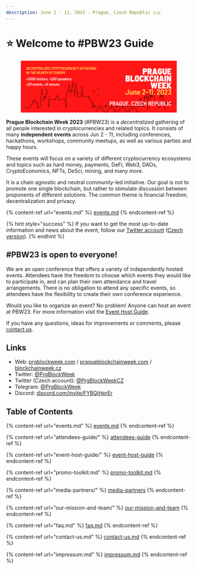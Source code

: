 ```yaml
---
description: June 2 - 11, 2023 ⎯ Prague, Czech Republic 🇨🇿
---
```


# ⭐ Welcome to #PBW23 Guide

<figure><img src=".gitbook/assets/pbw23-banner.png" alt=""><figcaption></figcaption></figure>

**Prague Blockchain Week 2023** (#PBW23) is a _decentralized_ gathering of all people interested in cryptocurrencies and related topics. It consists of many **independent events** across Jun 2 - 11, including conferences, hackathons, workshops, community meetups, as well as various parties and happy hours.&#x20;

These events will focus on a variety of different cryptocurrency ecosystems and topics such as hard money, payments, DeFi, Web3, DAOs, CryptoEconomics, NFTs, DeSci, mining, and many more.

It is a chain agnostic and neutral community-led initiative. Our goal is not to promote one single blockchain, but rather to stimulate discussion between proponents of different solutions. The common theme is financial freedom, decentralization and privacy.

{% content-ref url="events.md" %}
[events.md](events.md)
{% endcontent-ref %}

{% hint style="success" %}
If you want to get the most up-to-date information and news about the event, follow our [Twitter account](https://twitter.com/PrgBlockWeek) ([Czech version](https://twitter.com/PrgBlockWeekCZ)).
{% endhint %}

## #PBW23 is open to everyone!

We are an open conference that offers a variety of independently hosted events. Attendees have the freedom to choose which events they would like to participate in, and can plan their own attendance and travel arrangements. There is no obligation to attend any specific events, so attendees have the flexibility to create their own conference experience.

Would you like to organize an event? No problem! Anyone can host an event at PBW23. For more information visit the [Event Host Guide](event-host-guide/).

If you have any questions, ideas for improvements or comments, please [contact us](contact-us.md).

## Links

* Web: [prgblockweek.com](https://prgblockweek.com/) / [pragueblockchainweek.com](https://pragueblockchainweek.com/) / [blockchainweek.cz](https://blockchainweek.cz/)
* Twitter: [@PrgBlockWeek](https://twitter.com/PrgBlockWeek)
* Twitter (Czech account): [@PrgBlockWeekCZ](https://twitter.com/PrgBlockWeekCZ)
* Telegram: [@PrgBlockWeek](https://t.me/PrgBlockWeek)
* Discord: [discord.com/invite/FYBQjHprEr](https://discord.com/invite/FYBQjHprEr)

## Table of Contents

{% content-ref url="events.md" %}
[events.md](events.md)
{% endcontent-ref %}

{% content-ref url="attendees-guide/" %}
[attendees-guide](attendees-guide/)
{% endcontent-ref %}

{% content-ref url="event-host-guide/" %}
[event-host-guide](event-host-guide/)
{% endcontent-ref %}

{% content-ref url="promo-toolkit.md" %}
[promo-toolkit.md](promo-toolkit.md)
{% endcontent-ref %}

{% content-ref url="media-partners/" %}
[media-partners](media-partners/)
{% endcontent-ref %}

{% content-ref url="our-mission-and-team/" %}
[our-mission-and-team](our-mission-and-team/)
{% endcontent-ref %}

{% content-ref url="faq.md" %}
[faq.md](faq.md)
{% endcontent-ref %}

{% content-ref url="contact-us.md" %}
[contact-us.md](contact-us.md)
{% endcontent-ref %}

{% content-ref url="impressum.md" %}
[impressum.md](impressum.md)
{% endcontent-ref %}
